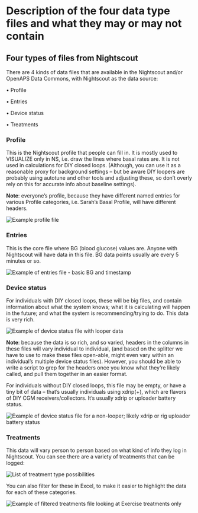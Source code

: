 # Description of the four data type files and what they may or may not contain

## Four types of files from Nightscout

There are 4 kinds of data files that are available in the Nightscout and/or OpenAPS Data Commons, with Nightscout as the data source:

•	Profile

•	Entries

•	Device status

•	Treatments

### Profile 

This is the Nightscout profile that people can fill in. It is mostly used to VISUALIZE only in NS, i.e. draw the lines where basal rates are. It is not used in calculations for DIY closed loops. (Although, you can use it as a reasonable proxy for background settings – but be aware DIY loopers are probably using autotune and other tools and adjusting these, so don’t overly rely on this for accurate info about baseline settings).

**Note**: everyone’s profile, because they have different named entries for various Profile categories, i.e. Sarah’s Basal Profile, will have different headers.

![Example profile file](https://github.com/danamlewis/OpenHumansDataTools/blob/master/Examples/Example_Nightscout_profile.png)

### Entries
This is the core file where BG (blood glucose) values are. Anyone with Nightscout will have data in this file. BG data points usually are every 5 minutes or so.

![Example of entries file - basic BG and timestamp](https://github.com/danamlewis/OpenHumansDataTools/blob/master/Examples/Example_Nightscout_entries.png)

### Device status
For individuals with DIY closed loops, these will be big files, and contain information about what the system knows; what it is calculating will happen in the future; and what the system is recommending/trying to do. This data is very rich.

![Example of device status file with looper data](https://github.com/danamlewis/OpenHumansDataTools/blob/master/Examples/Example_Nightscout_devicestatus_looper.png)

**Note**: because the data is so rich, and so varied, headers in the columns in these files will vary individual to individual, (and based on the splitter we have to use to make these files open-able, might even vary within an individual’s multiple device status files). However, you should be able to write a script to grep for the headers once you know what they’re likely called, and pull them together in an easier format. 

For individuals without DIY closed loops, this file may be empty, or have a tiny bit of data – that’s usually individuals using xdrip(+), which are flavors of DIY CGM receivers/collectors. It’s usually xdrip or uploader battery status.

![Example of device status file for a non-looper; likely xdrip or rig uploader battery status](https://github.com/danamlewis/OpenHumansDataTools/blob/master/Examples/Example_Nightscout_devicestatus_xdrip.png)

### Treatments
This data will vary person to person based on what kind of info they log in Nightscout. You can see there are a variety of treatments that can be logged:

![List of treatment type possibilities](https://github.com/danamlewis/OpenHumansDataTools/blob/master/Examples/Example_Nightscout_treatment_types.png)

You can also filter for these in Excel, to make it easier to highlight the data for each of these categories.

![Example of filtered treatments file looking at Exercise treatments only](https://github.com/danamlewis/OpenHumansDataTools/blob/master/Examples/Example_Nightscout_treatment_types_filter_exercise.png)
